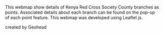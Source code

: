 
This webmap show details of Kenya Red Cross Society County branches as points. Associated details about each branch
can be found on the pop-up of each point feature. This webmap was developed using Leaflet js.

created by Geohead


